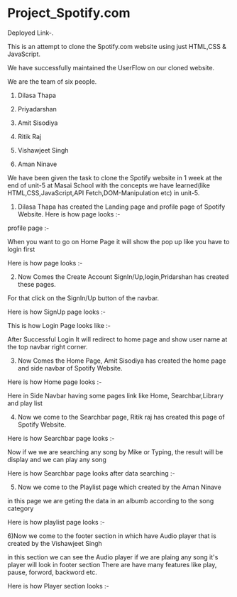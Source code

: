 # Project_Spotify.com

Deployed Link-.


This is an attempt to clone the Spotify.com website using just HTML,CSS & JavaScript.

We have successfully maintained the UserFlow on our cloned website.

We are the team of six people.

1) Dilasa Thapa

2) Priyadarshan 

3) Amit Sisodiya

4) Ritik Raj

5) Vishawjeet Singh

6) Aman Ninave

We have been given the task to clone the Spotify website in 1 week at the end of unit-5 at Masai School with the concepts we have learned(like HTML,CSS,JavaScript,API Fetch,DOM-Manipulation etc) in unit-5. 

 1) Dilasa Thapa has created the Landing page and profile page of Spotify Website.
Here is how page looks :-



profile page :-




 When you want to go on Home Page it will show the pop up like you have to login first

 Here is how  page looks :-










2) Now Comes the Create Account SignIn/Up,login,Pridarshan has created these pages.

For that click on the SignIn/Up button of the navbar.

Here is how SignUp page looks :- 



This is how Login Page looks like :-






After Successful Login It will redirect to home page and show user name at the top navbar right corner.

3) Now Comes the Home Page, Amit Sisodiya has created  the home page and side navbar of Spotify Website.

Here is how Home page looks :- 






Here in Side Navbar having some pages link like Home, Searchbar,Library and play list


4) Now we come to the Searchbar page, Ritik raj has created  this page of Spotify Website.

Here is how Searchbar page looks :- 


Now if we we are searching any song by Mike or Typing, the result will be display and we can play any song

Here is how Searchbar page looks after data searching :-





5) Now we come to the Playlist page which created by the Aman Ninave 

in this page we are geting the data in an albumb according to the song category

Here is how playlist page looks :- 





6)Now we come to the footer section in which have Audio player that is created by the Vishawjeet Singh

in this section we can see the Audio player if we are plaing any song it's player will look in footer section
There are have many features like play, pause, forword, backword etc.

Here is how Player section looks :- 

